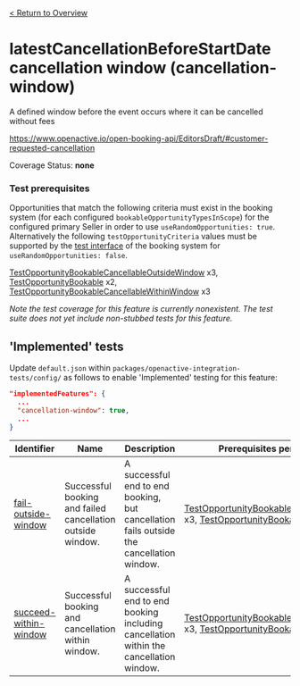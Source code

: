 [< Return to Overview](../../README.md)
# latestCancellationBeforeStartDate cancellation window (cancellation-window)

A defined window before the event occurs where it can be cancelled without fees


https://www.openactive.io/open-booking-api/EditorsDraft/#customer-requested-cancellation

Coverage Status: **none**
### Test prerequisites
Opportunities that match the following criteria must exist in the booking system (for each configured `bookableOpportunityTypesInScope`) for the configured primary Seller in order to use `useRandomOpportunities: true`. Alternatively the following `testOpportunityCriteria` values must be supported by the [test interface](https://openactive.io/test-interface/) of the booking system for `useRandomOpportunities: false`.

[TestOpportunityBookableCancellableOutsideWindow](https://openactive.io/test-interface#TestOpportunityBookableCancellableOutsideWindow) x3, [TestOpportunityBookable](https://openactive.io/test-interface#TestOpportunityBookable) x2, [TestOpportunityBookableCancellableWithinWindow](https://openactive.io/test-interface#TestOpportunityBookableCancellableWithinWindow) x3

*Note the test coverage for this feature is currently nonexistent. The test suite does not yet include non-stubbed tests for this feature.*


## 'Implemented' tests

Update `default.json` within `packages/openactive-integration-tests/config/` as follows to enable 'Implemented' testing for this feature:

```json
"implementedFeatures": {
  ...
  "cancellation-window": true,
  ...
}
```

| Identifier | Name | Description | Prerequisites per Opportunity Type |
|------------|------|-------------|---------------|
| [fail-outside-window](./implemented/fail-outside-window-test.js) | Successful booking and failed cancellation outside window. | A successful end to end booking, but cancellation fails outside the cancellation window. | [TestOpportunityBookableCancellableOutsideWindow](https://openactive.io/test-interface#TestOpportunityBookableCancellableOutsideWindow) x3, [TestOpportunityBookable](https://openactive.io/test-interface#TestOpportunityBookable) x1 |
| [succeed-within-window](./implemented/succeed-within-window-test.js) | Successful booking and cancellation within window. | A successful end to end booking including cancellation within the cancellation window. | [TestOpportunityBookableCancellableWithinWindow](https://openactive.io/test-interface#TestOpportunityBookableCancellableWithinWindow) x3, [TestOpportunityBookable](https://openactive.io/test-interface#TestOpportunityBookable) x1 |


